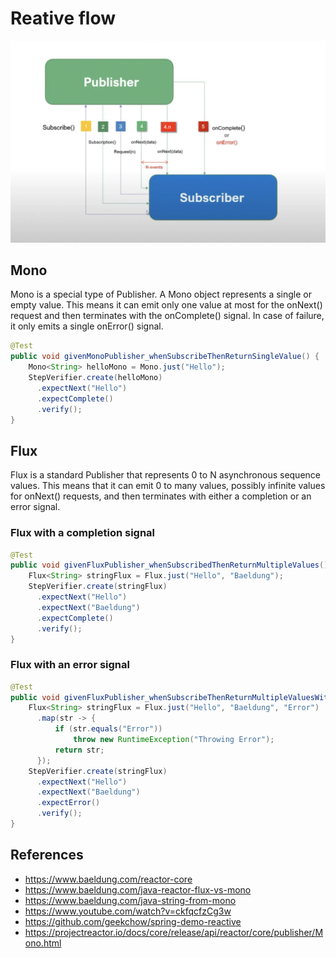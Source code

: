 # Reative flow

![Concept of Reactive flow](./Publisher-Subscriber.webp)

## Mono

Mono is a special type of Publisher. A Mono object represents a single or empty value. This means it can emit only one value at most for the onNext() request and then terminates with the onComplete() signal. In case of failure, it only emits a single onError() signal.


```java
@Test
public void givenMonoPublisher_whenSubscribeThenReturnSingleValue() {
    Mono<String> helloMono = Mono.just("Hello");
    StepVerifier.create(helloMono)
      .expectNext("Hello")
      .expectComplete()
      .verify();
}
```

## Flux

Flux is a standard Publisher that represents 0 to N asynchronous sequence values. This means that it can emit 0 to many values, possibly infinite values for onNext() requests, and then terminates with either a completion or an error signal.

### Flux with a completion signal

```java
@Test
public void givenFluxPublisher_whenSubscribedThenReturnMultipleValues() {
    Flux<String> stringFlux = Flux.just("Hello", "Baeldung");
    StepVerifier.create(stringFlux)
      .expectNext("Hello")
      .expectNext("Baeldung")
      .expectComplete()
      .verify();
}
```

### Flux with an error signal

```java
@Test
public void givenFluxPublisher_whenSubscribeThenReturnMultipleValuesWithError() {
    Flux<String> stringFlux = Flux.just("Hello", "Baeldung", "Error")
      .map(str -> {
          if (str.equals("Error"))
              throw new RuntimeException("Throwing Error");
          return str;
      });
    StepVerifier.create(stringFlux)
      .expectNext("Hello")
      .expectNext("Baeldung")
      .expectError()
      .verify();
}
```

## References

- https://www.baeldung.com/reactor-core
- https://www.baeldung.com/java-reactor-flux-vs-mono
- https://www.baeldung.com/java-string-from-mono
- https://www.youtube.com/watch?v=ckfqcfzCg3w
- https://github.com/geekchow/spring-demo-reactive
- https://projectreactor.io/docs/core/release/api/reactor/core/publisher/Mono.html
